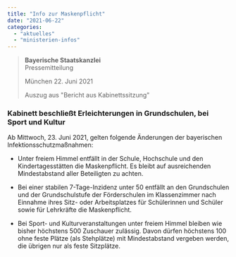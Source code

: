 ```yaml
---
title: "Info zur Maskenpflicht"
date: "2021-06-22"
categories: 
  - "aktuelles"
  - "ministerien-infos"
---
```


> **Bayerische Staatskanzlei**  
> Pressemitteilung
> 
> München 22. Juni 2021
> 
> Auszug aus "Bericht aus Kabinettssitzung"

### **Kabinett beschließt Erleichterungen in Grundschulen, bei Sport und Kultur**

Ab Mittwoch, 23. Juni 2021, gelten folgende Änderungen der bayerischen Infektionsschutzmaßnahmen:

- Unter freiem Himmel entfällt in der Schule, Hochschule und den Kindertagesstätten die Maskenpflicht. Es bleibt auf ausreichenden Mindestabstand aller Beteiligten zu achten.  
    
- Bei einer stabilen 7-Tage-Inzidenz unter 50 entfällt an den Grundschulen und der Grundschulstufe der Förderschulen im Klassenzimmer nach Einnahme ihres Sitz- oder Arbeitsplatzes für Schülerinnen und Schüler sowie für Lehrkräfte die Maskenpflicht.  
    
- Bei Sport- und Kulturveranstaltungen unter freiem Himmel bleiben wie bisher höchstens 500 Zuschauer zulässig. Davon dürfen höchstens 100 ohne feste Plätze (als Stehplätze) mit Mindestabstand vergeben werden, die übrigen nur als feste Sitzplätze.
